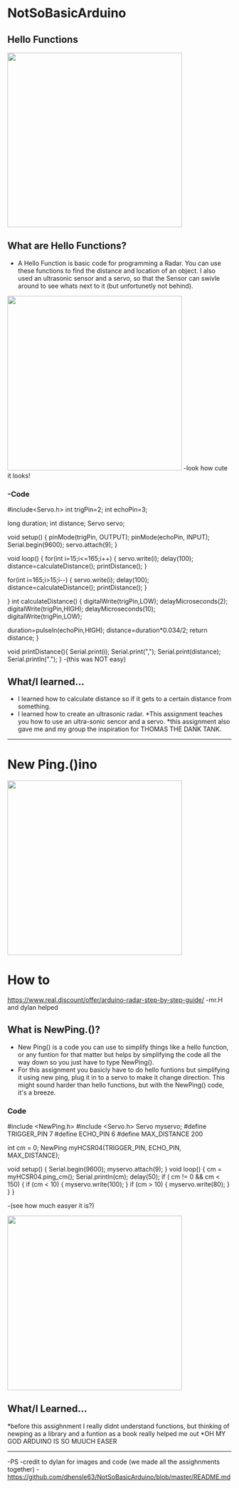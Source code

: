 # NotSoBasicArduino

## Hello Functions

<img src="https://hackster.imgix.net/uploads/attachments/208605/radar.jpg?auto=compress%2Cformat&w=900&h=675&fit=min" width="392px"/>
 
 ## What are Hello Functions?
 - A Hello Function is basic code for programming a Radar. You can use these functions to find the distance and location of an object.  I also used an ultrasonic sensor and a servo, so that the Sensor can swivle around to see whats next to it (but unfortunetly not behind).
<img src="https://hackster.imgix.net/uploads/image/file/150528/IMG_20160407_141058.jpg?auto=compress%2Cformat&w=740&h=555&fit=max" width="392px"/>
-look how cute it looks!

### -Code

#include<Servo.h>
int trigPin=2;
int echoPin=3;

long duration;
int distance;
Servo servo;

void setup()
{
  pinMode(trigPin, OUTPUT);
  pinMode(echoPin, INPUT);
  Serial.begin(9600);
  servo.attach(9);
}

void loop()
{
  for(int i=15;i<=165;i++)
  {
    servo.write(i);
    delay(100);
    distance=calculateDistance();
     printDistance();
  }

  for(int i=165;i>15;i--)
  {
    servo.write(i);
    delay(100);
    distance=calculateDistance();
 printDistance();
  }

}
int calculateDistance()
{
  digitalWrite(trigPin,LOW);
  delayMicroseconds(2);
  digitalWrite(trigPin,HIGH);
  delayMicroseconds(10);
  digitalWrite(trigPin,LOW);
  
  duration=pulseIn(echoPin,HIGH);
  distance=duration*0.034/2;
  return distance;
}  


void printDistance(){
    Serial.print(i);
    Serial.print(",");
    Serial.print(distance);
    Serial.println(".");
}
-(this was NOT easy)

## What/I learned...
  * I learned how to calculate distance so if it gets to a certain distance from something.
 * I learned how to create an ultrasonic radar.
*This assignment teaches you how to use an ultra-sonic sencor and a servo.
 *this assignment also gave me and my group the inspiration for THOMAS THE DANK TANK.
 __________________________________________________________________________________________________________________________________
 
 # New Ping.()ino
 
 <img src="https://www.real.discount/wp-content/uploads/2017/10/1187666_c150.jpg" width="392px"/>

 # How to

https://www.real.discount/offer/arduino-radar-step-by-step-guide/
-mr.H and dylan helped
 
 ## What is NewPing.()?
  - New Ping() is a code you can use to simplify things like a hello function, or any funtion for that matter
  but helps by simplifying the code all the way down so you just have to type NewPing().
  - For this assignment you basicly have to do hello funtions but simplifying it using new ping, plug it in to a servo to make it change direction. This might sound harder than hello functions, but with the NewPing() code, it's a breeze. 
  
 
 ### Code
 
#include <NewPing.h>
#include <Servo.h>
Servo myservo;
#define TRIGGER_PIN 7
#define ECHO_PIN 6
#define MAX_DISTANCE 200

int cm = 0;
NewPing myHCSR04(TRIGGER_PIN, ECHO_PIN, MAX_DISTANCE);
 
void setup() {
 Serial.begin(9600);
 myservo.attach(9);
} 
void loop() {
    cm = myHCSR04.ping_cm();
     Serial.println(cm);
     delay(50); 
    if ( cm != 0 && cm < 150)
  {
    if (cm < 10) {
      myservo.write(100);
    }
    if (cm > 10) {
       myservo.write(80);
    }
  }
}

-(see how much easyer it is?)

<img src="https://hackster.imgix.net/uploads/attachments/208605/radar.jpg?auto=compress%2Cformat&w=900&h=675&fit=min" width="392px"/>


## What/I Learned...

*before this assighnment I really didnt understand functions, but thinking of newping as a library and a funtion as a book really helped me out
*OH MY GOD ARDUINO IS SO MUUCH EASER


__________________________________________________________________________________________________________________________________
-PS
-credit to dylan for images and code (we made all the assighnments together)
-https://github.com/dhensle63/NotSoBasicArduino/blob/master/README.md
